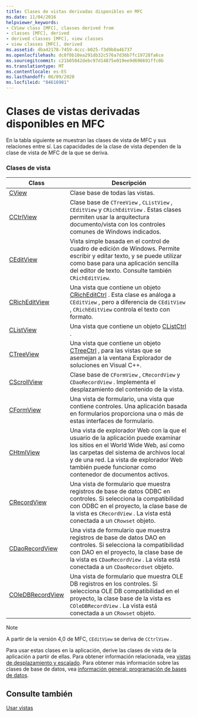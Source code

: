```yaml
---
title: Clases de vistas derivadas disponibles en MFC
ms.date: 11/04/2016
helpviewer_keywords:
- CView class [MFC], classes derived from
- classes [MFC], derived
- derived classes [MFC], view classes
- view classes [MFC], derived
ms.assetid: dba42178-7459-4ccc-b025-f3d9b8a4b737
ms.openlocfilehash: dc0f0b10ea291db32c576a7d36b7fc19728fa6ce
ms.sourcegitcommit: c21b05042debc97d14875e019ee9d698691ffc0b
ms.translationtype: MT
ms.contentlocale: es-ES
ms.lasthandoff: 06/09/2020
ms.locfileid: "84616981"
---
```

# <a name="derived-view-classes-available-in-mfc"></a>Clases de vistas derivadas disponibles en MFC

En la tabla siguiente se muestran las clases de vista de MFC y sus relaciones entre sí. Las capacidades de la clase de vista dependen de la clase de vista de MFC de la que se deriva.

### <a name="view-classes"></a>Clases de vista

|Class|Descripción|
|-----------|-----------------|
|[CView](reference/cview-class.md)|Clase base de todas las vistas.|
|[CCtrlView](reference/cctrlview-class.md)|Clase base de `CTreeView` , `CListView` , `CEditView` y `CRichEditView` . Estas clases permiten usar la arquitectura documento/vista con los controles comunes de Windows indicados.|
|[CEditView](reference/ceditview-class.md)|Vista simple basada en el control de cuadro de edición de Windows. Permite escribir y editar texto, y se puede utilizar como base para una aplicación sencilla del editor de texto. Consulte también `CRichEditView`.|
|[CRichEditView](reference/cricheditview-class.md)|Una vista que contiene un objeto [CRichEditCtrl](reference/cricheditctrl-class.md) . Esta clase es análoga a `CEditView` , pero a diferencia de `CEditView` , `CRichEditView` controla el texto con formato.|
|[CListView](reference/clistview-class.md)|Una vista que contiene un objeto [CListCtrl](reference/clistctrl-class.md) .|
|[CTreeView](reference/ctreeview-class.md)|Una vista que contiene un objeto [CTreeCtrl](reference/ctreectrl-class.md) , para las vistas que se asemejan a la ventana Explorador de soluciones en Visual C++.|
|[CScrollView](reference/cscrollview-class.md)|Clase base de `CFormView` , `CRecordView` y `CDaoRecordView` . Implementa el desplazamiento del contenido de la vista.|
|[CFormView](reference/cformview-class.md)|Una vista de formulario, una vista que contiene controles. Una aplicación basada en formularios proporciona una o más de estas interfaces de formulario.|
|[CHtmlView](reference/chtmlview-class.md)|Una vista de explorador Web con la que el usuario de la aplicación puede examinar los sitios en el World Wide Web, así como las carpetas del sistema de archivos local y de una red. La vista de explorador Web también puede funcionar como contenedor de documentos activos.|
|[CRecordView](reference/crecordview-class.md)|Una vista de formulario que muestra registros de base de datos ODBC en controles. Si selecciona la compatibilidad con ODBC en el proyecto, la clase base de la vista es `CRecordView` . La vista está conectada a un `CRowset` objeto.|
|[CDaoRecordView](reference/cdaorecordview-class.md)|Una vista de formulario que muestra registros de base de datos DAO en controles. Si selecciona la compatibilidad con DAO en el proyecto, la clase base de la vista es `CDaoRecordView` . La vista está conectada a un `CDaoRecordset` objeto.|
|[COleDBRecordView](reference/coledbrecordview-class.md)|Una vista de formulario que muestra OLE DB registros en los controles. Si selecciona OLE DB compatibilidad en el proyecto, la clase base de la vista es `COleDBRecordView` . La vista está conectada a un `CRowset` objeto.|

> [!NOTE]
> A partir de la versión 4,0 de MFC, `CEditView` se deriva de `CCtrlView` .

Para usar estas clases en la aplicación, derive las clases de vista de la aplicación a partir de ellas. Para obtener información relacionada, vea [vistas de desplazamiento y escalado](scrolling-and-scaling-views.md). Para obtener más información sobre las clases de base de datos, vea [información general: programación de bases de datos](../data/data-access-programming-mfc-atl.md).

## <a name="see-also"></a>Consulte también

[Usar vistas](using-views.md)
